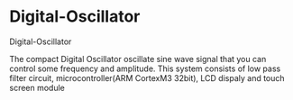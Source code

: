 # Digital-Oscillator

Digital-Oscillator

The compact Digital Oscillator oscillate sine wave signal that you can control some frequency and amplitude. This system consists of low pass filter circuit, microcontroller(ARM CortexM3 32bit), LCD dispaly and touch screen module

